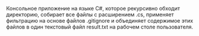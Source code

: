 Консольное приложение на языке C#, которое рекурсивно обходит директорию, собирает все файлы с расширением .cs, применяет фильтрацию на основе файлов .gitignore и объединяет содержимое этих файлов в один текстовый файл result.txt на рабочем столе пользователя.